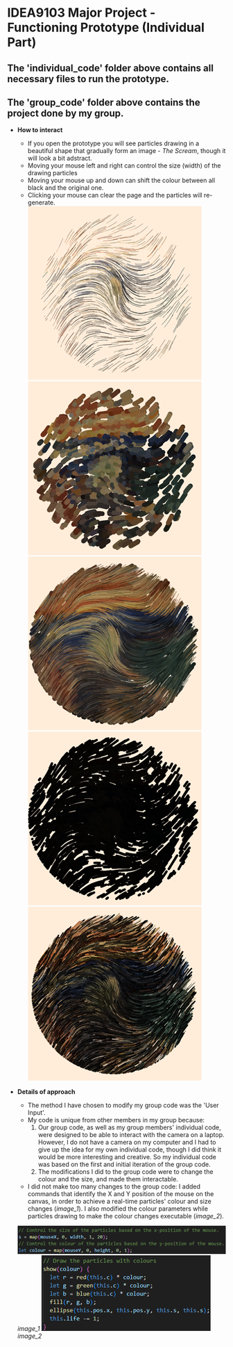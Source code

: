 # IDEA9103 Major Project - Functioning Prototype (Individual Part)
## The 'individual_code' folder above contains all necessary files to run the prototype.
## The 'group_code' folder above contains the project done by my group.

- **How to interact**
    - If you open the prototype you will see particles drawing in a beautiful shape that gradually form an image - *The Scream*, though it will look a bit adstract.
    - Moving your mouse left and right can control the size (width) of the drawing particles
    - Moving your mouse up and down can shift the colour between all black and the original one.
    - Clicking your mouse can clear the page and the particles will re-generate.
    ![1](screenshots/scsh_3.png)
    ![2](screenshots/scsh_4.png)
    ![3](screenshots/scsh_6.png)
    ![4](screenshots/scsh_7.png)
    ![5](screenshots/scsh_8.png)

- **Details of approach**
    - The method I have chosen to modify my group code was the 'User Input'.
    - My code is unique from other members in my group because:
        1. Our group code, as well as my group members' individual code, were designed to be able to interact with the camera on a laptop. However, I do not have a camera on my computer and I had to give up the idea for my own individual code, though I did think it would be more interesting and creative. So my individual code was based on the first and initial iteration of the group code.
        2. The modifications I did to the group code were to change the colour and the size, and made them interactable.
    - I did not make too many changes to the group code: I added commands that identify the X and Y position of the mouse on the canvas, in order to achieve a real-time particles' colour and size changes (*image_1*). I also modified the colour parameters while particles drawing to make the colour changes executable (*image_2*).

    ![image_1](screenshots/scsh_2.png)
    *image_1*
    ![image_2](screenshots/scsh_1.png)
    *image_2*